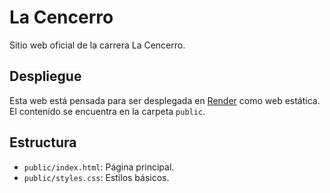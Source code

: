 # La Cencerro

Sitio web oficial de la carrera La Cencerro.

## Despliegue

Esta web está pensada para ser desplegada en [Render](https://render.com) como web estática. El contenido se encuentra en la carpeta `public`.

## Estructura

- `public/index.html`: Página principal.
- `public/styles.css`: Estilos básicos.
